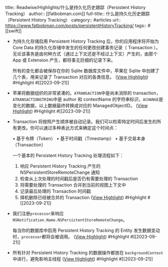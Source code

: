 title:: Readwise/Highlights/什么是持久化历史跟踪（Persistent History Tracking）
author:: [[fatbobman.com]]
full-title:: 什么是持久化历史跟踪（Persistent History Tracking）
category:: #articles
url:: https://www.fatbobman.com/posts/persistentHistoryTracking/
tags:: #[[swift]]
- 为持久化存储启用 Persistent History Tracking 后，你的应用程序将开始为 Core Data 的持久化存储中发生的任何更改创建事务记录（ Transaction ）。无论该事务是由何种方式（通过上下文还是不经过上下文）产生的，由那个 App 或 Extension 产生，都将事无巨细的记录下来。
  
  所有的变化都会被保存在你的 Sqlite 数据库文件中，苹果在 Sqlite 中创建了几个表，用来记录了 Transaction 对应的各类信息。 ([View Highlight](https://read.readwise.io/read/01havm8na86w1nhgcn85j23rs1)) #Highlight #[[2023-09-21]]
- 苹果将数据组织的非常紧凑的。`ATRANSACTION`中是尚未消除的 transaction，`ATRANSACTIONSTRING`中是 author 和 contextName 的字符串标识，`ACHANGE`是变化的数据，以上数据最终转换成对应的 ManagedObjectID。 ([View Highlight](https://read.readwise.io/read/01havm99cbsxtze4bqetcxwy49)) #Highlight #[[2023-09-21]]
- Transaction 将按照产生顺序被自动记录。我们可以检索特定时间后发生的所有更改。你可以通过多种表达方式来确定这个时间点：
  
  •   基于令牌（Token）
  •   基于时间戳（Timestamp）
  •   基于交易本身（Transaction）
  
  一个基本的 Persistent History Tracking 处理流程如下：
  
  1.  响应 Persistent History Tracking 产生的 NSPersistentStoreRemoteChange 通知
  2.  检查从上次处理的时间戳后是否仍有需要处理的 Transaction
  3.  将需要处理的 Transaction 合并到当前的视图上下文中
  4.  记录最后处理的 Transaction 时间戳
  5.  择机删除已经被合并的 Transaction ([View Highlight](https://read.readwise.io/read/01havm9sk6bez1wdpsxfgcxrz9)) #Highlight #[[2023-09-21]]
- 我们注册`processor`来响应`NSNotification.Name.NSPersistentStoreRemoteChange`。
  
  每当你的数据库中启用 Persistent History Tracking 的 Entity 发生数据变动时，`processor`都将会被调用。 ([View Highlight](https://read.readwise.io/read/01havmcnp0b1nz5jq2qg26qe73)) #Highlight #[[2023-09-21]]
- 所有针对 Persistent History Tracking 的数据操作都放在 `backgroundContext`中进行，避免影响主线程 ([View Highlight](https://read.readwise.io/read/01havmd5n1bnz6qd06w2141m7d)) #Highlight #[[2023-09-21]]